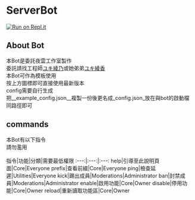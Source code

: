 # ServerBot

[![Run on Repl.it](https://repl.it/badge/github/YeYunStudio/ServerBot)](https://repl.it/github/YeYunStudio/ServerBot)

## About Bot

本Bot是委託夜雲工作室製作<br>
委託請找工程師[ユキ綾乃](mailto:sijing10949@gmail.com)或她弟弟[ユキ綾香](mailto:james48118510@gmail.com)<br>
本Bot可作為模板使用<br>
按上方圖標即可直接使用最新版本<br>
config需要自行生成<br>
把__example_config.json__複製一份後更名成_config.json_放在與bot的啟動檔同路徑即可<br>

## commands

本Bot有以下指令<br>
請勿濫用<br>
<br>
指令|功能|分類|需要最低權限
:---:|:---:|:---:
help|引導至此說明頁面|Core|Everyone
prefix|查看前綴|Core|Everyone
ping|檢查延遲|Utilities|Everyone
kick|踢出成員|Moderations|Administrator
ban|封禁成員|Moderations|Administrator
enable|啟用功能|Core|Owner
disable|停用功能|Core|Owner
reload|重新讀取功能區|Core|Owner
